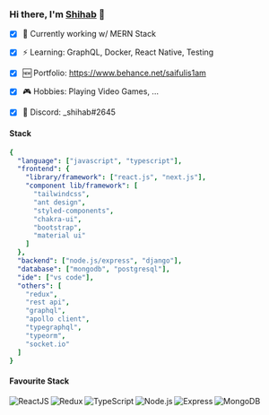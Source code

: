 ### Hi there, I'm [Shihab](https://saiful-islam.netlify.app) 👋

- [x] 🌱 Currently working w/ MERN Stack
- [x] ⚡ Learning: GraphQL, Docker, React Native, Testing
- [x] 🆕 Portfolio: https://www.behance.net/saifulis1am
- [x] 🎮 Hobbies: Playing Video Games, ...
- [x] 💬 Discord: _shihab#2645


#### Stack
```yaml
{
  "language": ["javascript", "typescript"],
  "frontend": {
    "library/framework": ["react.js", "next.js"],
    "component lib/framework": [
      "tailwindcss",
      "ant design",
      "styled-components",
      "chakra-ui",
      "bootstrap",
      "material ui"
    ]
  },
  "backend": ["node.js/express", "django"],
  "database": ["mongodb", "postgresql"],
  "ide": ["vs code"],
  "others": [
    "redux",
    "rest api",
    "graphql",
    "apollo client",
    "typegraphql",
    "typeorm",
    "socket.io"
  ]
}

```
#### Favourite Stack
<img align="left" alt="ReactJS" src="https://img.shields.io/badge/React-20232A?style=for-the-badge&logo=react&logoColor=61DAFB" />
<img align="left" alt="Redux" src="https://img.shields.io/badge/Redux-593D88?style=for-the-badge&logo=redux&logoColor=white" />
<img align="left" alt="TypeScript" src="https://img.shields.io/badge/TypeScript-3178c6?style=for-the-badge&logo=typescript&logoColor=white" />
<img align="left" alt="Node.js" src="https://img.shields.io/badge/Node.js-43853D?style=for-the-badge&logo=node.js&logoColor=white" />
<img align="left" alt="Express" src="https://img.shields.io/badge/Express.js-404D59?style=for-the-badge" />
<img align="left" alt="MongoDB" src="https://img.shields.io/badge/MongoDB-4EA94B?style=for-the-badge&logo=mongodb&logoColor=white" />
<br/>
